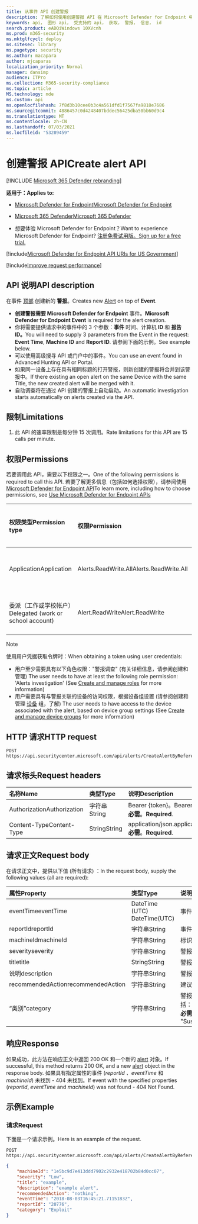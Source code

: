 ```yaml
---
title: 从事件 API 创建警报
description: 了解如何使用创建警报 API 在 Microsoft Defender for Endpoint 中的事件顶部创建新的警报。
keywords: api， 图形 api， 受支持的 api， 获取， 警报， 信息， id
search.product: eADQiWindows 10XVcnh
ms.prod: m365-security
ms.mktglfcycl: deploy
ms.sitesec: library
ms.pagetype: security
ms.author: macapara
author: mjcaparas
localization_priority: Normal
manager: dansimp
audience: ITPro
ms.collection: M365-security-compliance
ms.topic: article
MS.technology: mde
ms.custom: api
ms.openlocfilehash: 7f8d3b10cee0b3c4a561dfd1f7567fa9818e7686
ms.sourcegitcommit: 4886457c0d4248407bddec56425dba50bb60d9c4
ms.translationtype: MT
ms.contentlocale: zh-CN
ms.lasthandoff: 07/03/2021
ms.locfileid: "53289459"
---
```

# <a name="create-alert-api"></a><span data-ttu-id="9923d-104">创建警报 API</span><span class="sxs-lookup"><span data-stu-id="9923d-104">Create alert API</span></span>

[!INCLUDE [Microsoft 365 Defender rebranding](../../includes/microsoft-defender.md)]

<span data-ttu-id="9923d-105">**适用于：**</span><span class="sxs-lookup"><span data-stu-id="9923d-105">**Applies to:**</span></span>
- [<span data-ttu-id="9923d-106">Microsoft Defender for Endpoint</span><span class="sxs-lookup"><span data-stu-id="9923d-106">Microsoft Defender for Endpoint</span></span>](https://go.microsoft.com/fwlink/p/?linkid=2154037)
- [<span data-ttu-id="9923d-107">Microsoft 365 Defender</span><span class="sxs-lookup"><span data-stu-id="9923d-107">Microsoft 365 Defender</span></span>](https://go.microsoft.com/fwlink/?linkid=2118804)

- <span data-ttu-id="9923d-108">想要体验 Microsoft Defender for Endpoint？</span><span class="sxs-lookup"><span data-stu-id="9923d-108">Want to experience Microsoft Defender for Endpoint?</span></span> [<span data-ttu-id="9923d-109">注册免费试用版。</span><span class="sxs-lookup"><span data-stu-id="9923d-109">Sign up for a free trial.</span></span>](https://www.microsoft.com/microsoft-365/windows/microsoft-defender-atp?ocid=docs-wdatp-exposedapis-abovefoldlink) 

[!include[Microsoft Defender for Endpoint API URIs for US Government](../../includes/microsoft-defender-api-usgov.md)]

[!include[Improve request performance](../../includes/improve-request-performance.md)]


## <a name="api-description"></a><span data-ttu-id="9923d-110">API 说明</span><span class="sxs-lookup"><span data-stu-id="9923d-110">API description</span></span>

<span data-ttu-id="9923d-111">在事件 [顶部](alerts.md) 创建新的 **警报**。</span><span class="sxs-lookup"><span data-stu-id="9923d-111">Creates new [Alert](alerts.md) on top of **Event**.</span></span>

- <span data-ttu-id="9923d-112">**创建警报需要 Microsoft Defender for Endpoint** 事件。</span><span class="sxs-lookup"><span data-stu-id="9923d-112">**Microsoft Defender for Endpoint Event** is required for the alert creation.</span></span>
- <span data-ttu-id="9923d-113">你将需要提供请求中的事件中的 3 个参数：**事件** 时间、计算机 **ID** 和 **报告 ID。**</span><span class="sxs-lookup"><span data-stu-id="9923d-113">You will need to supply 3 parameters from the Event in the request: **Event Time**, **Machine ID** and **Report ID**.</span></span> <span data-ttu-id="9923d-114">请参阅下面的示例。</span><span class="sxs-lookup"><span data-stu-id="9923d-114">See example below.</span></span>
- <span data-ttu-id="9923d-115">可以使用高级搜寻 API 或门户中的事件。</span><span class="sxs-lookup"><span data-stu-id="9923d-115">You can use an event found in Advanced Hunting API or Portal.</span></span>
- <span data-ttu-id="9923d-116">如果同一设备上存在具有相同标题的打开警报，则新创建的警报将合并到该警报中。</span><span class="sxs-lookup"><span data-stu-id="9923d-116">If there existing an open alert on the same Device with the same Title, the new created alert will be merged with it.</span></span>
- <span data-ttu-id="9923d-117">自动调查将在通过 API 创建的警报上自动启动。</span><span class="sxs-lookup"><span data-stu-id="9923d-117">An automatic investigation starts automatically on alerts created via the API.</span></span>

## <a name="limitations"></a><span data-ttu-id="9923d-118">限制</span><span class="sxs-lookup"><span data-stu-id="9923d-118">Limitations</span></span>

1. <span data-ttu-id="9923d-119">此 API 的速率限制是每分钟 15 次调用。</span><span class="sxs-lookup"><span data-stu-id="9923d-119">Rate limitations for this API are 15 calls per minute.</span></span>

## <a name="permissions"></a><span data-ttu-id="9923d-120">权限</span><span class="sxs-lookup"><span data-stu-id="9923d-120">Permissions</span></span>

<span data-ttu-id="9923d-121">若要调用此 API，需要以下权限之一。</span><span class="sxs-lookup"><span data-stu-id="9923d-121">One of the following permissions is required to call this API.</span></span> <span data-ttu-id="9923d-122">若要了解更多信息（包括如何选择权限），请参阅使用 [Microsoft Defender for Endpoint API](apis-intro.md)</span><span class="sxs-lookup"><span data-stu-id="9923d-122">To learn more, including how to choose permissions, see [Use Microsoft Defender for Endpoint APIs](apis-intro.md)</span></span>

<span data-ttu-id="9923d-123">权限类型</span><span class="sxs-lookup"><span data-stu-id="9923d-123">Permission type</span></span> | <span data-ttu-id="9923d-124">权限</span><span class="sxs-lookup"><span data-stu-id="9923d-124">Permission</span></span> | <span data-ttu-id="9923d-125">权限显示名称</span><span class="sxs-lookup"><span data-stu-id="9923d-125">Permission display name</span></span>
:---|:---|:---
<span data-ttu-id="9923d-126">Application</span><span class="sxs-lookup"><span data-stu-id="9923d-126">Application</span></span> | <span data-ttu-id="9923d-127">Alerts.ReadWrite.All</span><span class="sxs-lookup"><span data-stu-id="9923d-127">Alerts.ReadWrite.All</span></span> | <span data-ttu-id="9923d-128">"读取和写入所有警报"</span><span class="sxs-lookup"><span data-stu-id="9923d-128">'Read and write all alerts'</span></span>
<span data-ttu-id="9923d-129">委派（工作或学校帐户）</span><span class="sxs-lookup"><span data-stu-id="9923d-129">Delegated (work or school account)</span></span> | <span data-ttu-id="9923d-130">Alert.ReadWrite</span><span class="sxs-lookup"><span data-stu-id="9923d-130">Alert.ReadWrite</span></span> | <span data-ttu-id="9923d-131">"读取和写入警报"</span><span class="sxs-lookup"><span data-stu-id="9923d-131">'Read and write alerts'</span></span>

> [!NOTE]
> <span data-ttu-id="9923d-132">使用用户凭据获取令牌时：</span><span class="sxs-lookup"><span data-stu-id="9923d-132">When obtaining a token using user credentials:</span></span>
>
> - <span data-ttu-id="9923d-133">用户至少需要具有以下角色权限："警报调查" (有关详细信息，请参阅创建和管理) [](user-roles.md)</span><span class="sxs-lookup"><span data-stu-id="9923d-133">The user needs to have at least the following role permission: 'Alerts investigation' (See [Create and manage roles](user-roles.md) for more information)</span></span>
> - <span data-ttu-id="9923d-134">用户需要具有与警报关联的设备的访问权限，根据设备组设置 (请参阅创建和管理 [设备](machine-groups.md) 组，了解) </span><span class="sxs-lookup"><span data-stu-id="9923d-134">The user needs to have access to the device associated with the alert, based on device group settings (See [Create and manage device groups](machine-groups.md) for more information)</span></span>

## <a name="http-request"></a><span data-ttu-id="9923d-135">HTTP 请求</span><span class="sxs-lookup"><span data-stu-id="9923d-135">HTTP request</span></span>

```http
POST https://api.securitycenter.microsoft.com/api/alerts/CreateAlertByReference
```

## <a name="request-headers"></a><span data-ttu-id="9923d-136">请求标头</span><span class="sxs-lookup"><span data-stu-id="9923d-136">Request headers</span></span>

<span data-ttu-id="9923d-137">名称</span><span class="sxs-lookup"><span data-stu-id="9923d-137">Name</span></span> | <span data-ttu-id="9923d-138">类型</span><span class="sxs-lookup"><span data-stu-id="9923d-138">Type</span></span> | <span data-ttu-id="9923d-139">说明</span><span class="sxs-lookup"><span data-stu-id="9923d-139">Description</span></span>
:---|:---|:---
<span data-ttu-id="9923d-140">Authorization</span><span class="sxs-lookup"><span data-stu-id="9923d-140">Authorization</span></span> | <span data-ttu-id="9923d-141">字符串</span><span class="sxs-lookup"><span data-stu-id="9923d-141">String</span></span> | <span data-ttu-id="9923d-142">Bearer {token}。</span><span class="sxs-lookup"><span data-stu-id="9923d-142">Bearer {token}.</span></span> <span data-ttu-id="9923d-143">**必需**。</span><span class="sxs-lookup"><span data-stu-id="9923d-143">**Required**.</span></span>
<span data-ttu-id="9923d-144">Content-Type</span><span class="sxs-lookup"><span data-stu-id="9923d-144">Content-Type</span></span> | <span data-ttu-id="9923d-145">String</span><span class="sxs-lookup"><span data-stu-id="9923d-145">String</span></span> | <span data-ttu-id="9923d-146">application/json.</span><span class="sxs-lookup"><span data-stu-id="9923d-146">application/json.</span></span> <span data-ttu-id="9923d-147">**必需**。</span><span class="sxs-lookup"><span data-stu-id="9923d-147">**Required**.</span></span>

## <a name="request-body"></a><span data-ttu-id="9923d-148">请求正文</span><span class="sxs-lookup"><span data-stu-id="9923d-148">Request body</span></span>

<span data-ttu-id="9923d-149">在请求正文中，提供以下值 (所有请求) ：</span><span class="sxs-lookup"><span data-stu-id="9923d-149">In the request body, supply the following values (all are required):</span></span>

<span data-ttu-id="9923d-150">属性</span><span class="sxs-lookup"><span data-stu-id="9923d-150">Property</span></span> | <span data-ttu-id="9923d-151">类型</span><span class="sxs-lookup"><span data-stu-id="9923d-151">Type</span></span> | <span data-ttu-id="9923d-152">说明</span><span class="sxs-lookup"><span data-stu-id="9923d-152">Description</span></span>
:---|:---|:---
<span data-ttu-id="9923d-153">eventTime</span><span class="sxs-lookup"><span data-stu-id="9923d-153">eventTime</span></span> | <span data-ttu-id="9923d-154">DateTime (UTC) </span><span class="sxs-lookup"><span data-stu-id="9923d-154">DateTime(UTC)</span></span> | <span data-ttu-id="9923d-155">事件作为字符串的精确时间，从高级搜寻获取。</span><span class="sxs-lookup"><span data-stu-id="9923d-155">The precise time of the event as string, as obtained from advanced hunting.</span></span> <span data-ttu-id="9923d-156">例如， ```2018-08-03T16:45:21.7115183Z``` **必需**。</span><span class="sxs-lookup"><span data-stu-id="9923d-156">e.g. ```2018-08-03T16:45:21.7115183Z``` **Required**.</span></span>
<span data-ttu-id="9923d-157">reportId</span><span class="sxs-lookup"><span data-stu-id="9923d-157">reportId</span></span> | <span data-ttu-id="9923d-158">字符串</span><span class="sxs-lookup"><span data-stu-id="9923d-158">String</span></span> | <span data-ttu-id="9923d-159">事件的 reportId，从高级搜寻获取。</span><span class="sxs-lookup"><span data-stu-id="9923d-159">The reportId of the event, as obtained from advanced hunting.</span></span> <span data-ttu-id="9923d-160">**必需**。</span><span class="sxs-lookup"><span data-stu-id="9923d-160">**Required**.</span></span>
<span data-ttu-id="9923d-161">machineId</span><span class="sxs-lookup"><span data-stu-id="9923d-161">machineId</span></span> | <span data-ttu-id="9923d-162">字符串</span><span class="sxs-lookup"><span data-stu-id="9923d-162">String</span></span> | <span data-ttu-id="9923d-163">标识事件的设备 ID。</span><span class="sxs-lookup"><span data-stu-id="9923d-163">Id of the device on which the event was identified.</span></span> <span data-ttu-id="9923d-164">**必需**。</span><span class="sxs-lookup"><span data-stu-id="9923d-164">**Required**.</span></span>
<span data-ttu-id="9923d-165">severity</span><span class="sxs-lookup"><span data-stu-id="9923d-165">severity</span></span> | <span data-ttu-id="9923d-166">字符串</span><span class="sxs-lookup"><span data-stu-id="9923d-166">String</span></span> | <span data-ttu-id="9923d-167">警报的严重性。</span><span class="sxs-lookup"><span data-stu-id="9923d-167">Severity of the alert.</span></span> <span data-ttu-id="9923d-168">属性值为："Low"、Medium 和"High"。</span><span class="sxs-lookup"><span data-stu-id="9923d-168">The property values are: 'Low', 'Medium' and 'High'.</span></span> <span data-ttu-id="9923d-169">**必需**。</span><span class="sxs-lookup"><span data-stu-id="9923d-169">**Required**.</span></span>
<span data-ttu-id="9923d-170">title</span><span class="sxs-lookup"><span data-stu-id="9923d-170">title</span></span> | <span data-ttu-id="9923d-171">String</span><span class="sxs-lookup"><span data-stu-id="9923d-171">String</span></span> | <span data-ttu-id="9923d-172">警报的标题。</span><span class="sxs-lookup"><span data-stu-id="9923d-172">Title for the alert.</span></span> <span data-ttu-id="9923d-173">**必需**。</span><span class="sxs-lookup"><span data-stu-id="9923d-173">**Required**.</span></span>
<span data-ttu-id="9923d-174">说明</span><span class="sxs-lookup"><span data-stu-id="9923d-174">description</span></span> | <span data-ttu-id="9923d-175">字符串</span><span class="sxs-lookup"><span data-stu-id="9923d-175">String</span></span> | <span data-ttu-id="9923d-176">警报的说明。</span><span class="sxs-lookup"><span data-stu-id="9923d-176">Description of the alert.</span></span> <span data-ttu-id="9923d-177">**必需**。</span><span class="sxs-lookup"><span data-stu-id="9923d-177">**Required**.</span></span>
<span data-ttu-id="9923d-178">recommendedAction</span><span class="sxs-lookup"><span data-stu-id="9923d-178">recommendedAction</span></span>| <span data-ttu-id="9923d-179">字符串</span><span class="sxs-lookup"><span data-stu-id="9923d-179">String</span></span> | <span data-ttu-id="9923d-180">建议安全人员在分析警报时采取的操作。</span><span class="sxs-lookup"><span data-stu-id="9923d-180">Action that is recommended to be taken by security officer when analyzing the alert.</span></span> <span data-ttu-id="9923d-181">**必需**。</span><span class="sxs-lookup"><span data-stu-id="9923d-181">**Required**.</span></span>
<span data-ttu-id="9923d-182">“类别”</span><span class="sxs-lookup"><span data-stu-id="9923d-182">category</span></span>| <span data-ttu-id="9923d-183">字符串</span><span class="sxs-lookup"><span data-stu-id="9923d-183">String</span></span> | <span data-ttu-id="9923d-184">警报的类别。</span><span class="sxs-lookup"><span data-stu-id="9923d-184">Category of the alert.</span></span> <span data-ttu-id="9923d-185">属性值包括："General"、"CommandAndControl"、"Collection"、"CredentialAccess"、"DefenseEvasion"、"Discovery"、"Exfiltration"、"Exploit"、"Execution"、"InitialAccess"、"DefenseMovement"、"Malware"、"Persistence"、"PrivilegeEscalation"、"Ransomware"、"SuspiciousActivity"（ **必需**）。</span><span class="sxs-lookup"><span data-stu-id="9923d-185">The property values are: "General", "CommandAndControl", "Collection", "CredentialAccess", "DefenseEvasion", "Discovery", "Exfiltration", "Exploit", "Execution", "InitialAccess", "LateralMovement", "Malware", "Persistence", "PrivilegeEscalation", "Ransomware", "SuspiciousActivity" **Required**.</span></span>

## <a name="response"></a><span data-ttu-id="9923d-186">响应</span><span class="sxs-lookup"><span data-stu-id="9923d-186">Response</span></span>

<span data-ttu-id="9923d-187">如果成功，此方法在响应正文中返回 200 OK 和一个新的 [alert](alerts.md) 对象。</span><span class="sxs-lookup"><span data-stu-id="9923d-187">If successful, this method returns 200 OK, and a new [alert](alerts.md) object in the response body.</span></span> <span data-ttu-id="9923d-188">如果具有指定属性的事件 (_reportId_ _、eventTime_ 和 _machineId_) 未找到 - 404 未找到。</span><span class="sxs-lookup"><span data-stu-id="9923d-188">If event with the specified properties (_reportId_, _eventTime_ and _machineId_) was not found - 404 Not Found.</span></span>

## <a name="example"></a><span data-ttu-id="9923d-189">示例</span><span class="sxs-lookup"><span data-stu-id="9923d-189">Example</span></span>

### <a name="request"></a><span data-ttu-id="9923d-190">请求</span><span class="sxs-lookup"><span data-stu-id="9923d-190">Request</span></span>

<span data-ttu-id="9923d-191">下面是一个请求示例。</span><span class="sxs-lookup"><span data-stu-id="9923d-191">Here is an example of the request.</span></span>

```http
POST https://api.securitycenter.microsoft.com/api/alerts/CreateAlertByReference
```

```json
{
    "machineId": "1e5bc9d7e413ddd7902c2932e418702b84d0cc07",
    "severity": "Low",
    "title": "example",
    "description": "example alert",
    "recommendedAction": "nothing",
    "eventTime": "2018-08-03T16:45:21.7115183Z",
    "reportId": "20776",
    "category": "Exploit"
}
```
